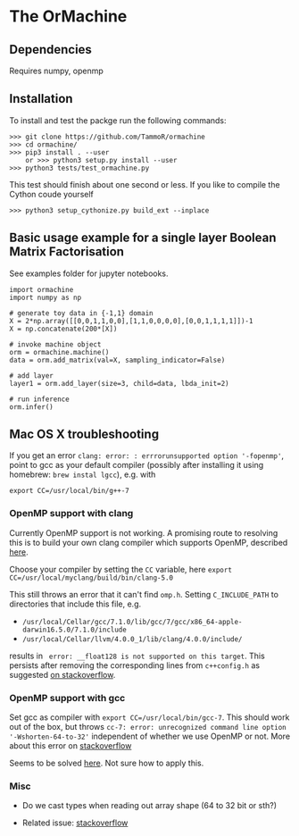 # The OrMachine

## Dependencies
Requires numpy, openmp
## Installation
To install and test the packge run the following commands:
```
>>> git clone https://github.com/TammoR/ormachine
>>> cd ormachine/
>>> pip3 install . --user
	or >>> python3 setup.py install --user
>>> python3 tests/test_ormachine.py
```
This test should finish about one second or less.
If you like to compile the Cython coude yourself
```
>>> python3 setup_cythonize.py build_ext --inplace
```

## Basic usage example for a single layer Boolean Matrix Factorisation
See examples folder for jupyter notebooks.

```
import ormachine
import numpy as np

# generate toy data in {-1,1} domain
X = 2*np.array([[0,0,1,1,0,0],[1,1,0,0,0,0],[0,0,1,1,1,1]])-1
X = np.concatenate(200*[X])

# invoke machine object
orm = ormachine.machine()
data = orm.add_matrix(val=X, sampling_indicator=False)

# add layer 
layer1 = orm.add_layer(size=3, child=data, lbda_init=2)

# run inference
orm.infer()
```


## Mac OS X troubleshooting
If you get an error ```clang: error: : errrorunsupported option '-fopenmp'```,
point to gcc as your default compiler (possibly after
installing it using homebrew: ```brew instal lgcc```), e.g. with
```
export CC=/usr/local/bin/g++-7
```


### OpenMP support with clang

Currently OpenMP support is not working. A promising route to resolving this is to build your own clang compiler which supports OpenMP, described [here](https://clang.llvm.org/get_started.html).

Choose your compiler by setting the ``CC`` variable, here
``export CC=/usr/local/myclang/build/bin/clang-5.0 ``

This still throws an error that it can't find ``omp.h``.
Setting ``C_INCLUDE_PATH`` to directories that include this file, e.g.

* ``/usr/local/Cellar/gcc/7.1.0/lib/gcc/7/gcc/x86_64-apple-darwin16.5.0/7.1.0/include``
* ``/usr/local/Cellar/llvm/4.0.0_1/lib/clang/4.0.0/include/``

results in 
`` error: __float128 is not supported on this target``.
This persists after removing the corresponding lines from ``c++config.h`` as suggested [on stackoverflow](https://stackoverflow.com/questions/43316533/float128-is-not-supported-on-this-target).

### OpenMP support with gcc
Set gcc as compiler with
``export CC=/usr/local/bin/gcc-7``.
This should work out of the box, but throws
``cc-7: error: unrecognized command line option '-Wshorten-64-to-32'``
independent of whether we use OpenMP or not. More about this error on [stackoverflow](https://github.com/rbenv/ruby-build/issues/325)

Seems to be solved [here](https://stackoverflow.com/questions/40234807/python-c-extension-with-openmp-for-os-x). Not sure how to apply this.

### Misc
* Do we cast types when reading out array shape (64 to 32 bit or sth?)

* Related issue: [stackoverflow](https://stackoverflow.com/questions/40234807/python-c-extension-with-openmp-for-os-x)



